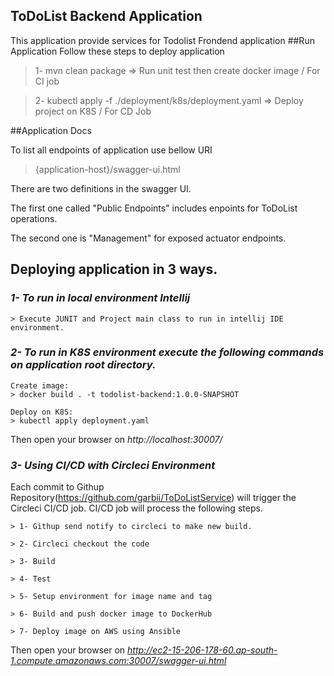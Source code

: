 ## ToDoList Backend Application
This application provide services for Todolist Frondend application
##Run Application
Follow these steps to deploy application
>1- mvn clean package   => Run unit test then create docker image    / For CI job

>2- kubectl apply -f ./deployment/k8s/deployment.yaml  => Deploy project on K8S / For CD Job

##Application Docs

To list all endpoints of application use bellow URI
> {application-host}/swagger-ui.html

There are two definitions in the swagger UI. 

The first one called "Public Endpoints" includes enpoints for ToDoList operations.

The second one is "Management" for exposed actuator endpoints.

## Deploying application in 3 ways.

### *1- To run in local environment Intellij*

```
> Execute JUNIT and Project main class to run in intellij IDE environment. 
```

### *2- To run in K8S environment execute the following commands on application root directory.*
```
Create image:
> docker build . -t todolist-backend:1.0.0-SNAPSHOT

Deploy on K8S:
> kubectl apply deployment.yaml
```
Then open your browser on *http://localhost:30007/*


### *3- Using CI/CD with Circleci Environment*

Each commit to Githup Repository(https://github.com/garbii/ToDoListService)
will trigger the Circleci CI/CD job. CI/CD job will process the following steps.
```
> 1- Githup send notify to circleci to make new build.

> 2- Circleci checkout the code

> 3- Build

> 4- Test

> 5- Setup environment for image name and tag

> 6- Build and push docker image to DockerHub 

> 7- Deploy image on AWS using Ansible
```
Then open your browser on *http://ec2-15-206-178-60.ap-south-1.compute.amazonaws.com:30007/swagger-ui.html*


